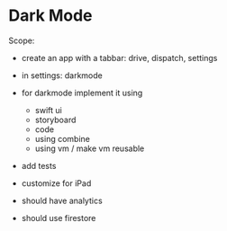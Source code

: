 # Dark Mode
Scope:
- create an app with a tabbar: drive, dispatch, settings
- in settings: darkmode
- for darkmode implement it using
    - swift ui
    - storyboard
    - code
    - using combine
    - using vm / make vm reusable

- add tests


- customize for iPad 

- should have analytics
- should use firestore
